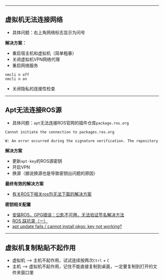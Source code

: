 

---
## 虚拟机无法连接网络

+ 具体问题：右上角网络标志显示为问号

**解决方案：**

+ 重启宿主机和虚拟机（简单粗暴）
+ 关闭虚拟机VPN网络代理
+ 重启网络服务

```
nmcli n off
nmcli n on
```

+ 关闭隐私的连接性检查


---
## Apt无法连接ROS源

+ 具体问题：`apt`无法连接ROS官网的插件仓库`package.ros.org`

```bash
Cannot initiate the connection to packages.ros.org

W: An error occurred during the signature verification. The repository is not updated and the previous index files will be used. GPG error: http://packages.osrfoundation.org/gazebo/ubuntu-stable focal InRelease: The following signatures couldn't be verified because the public key is not available: NO_PUBKEY 67170598AF249743

```

**解决方案**

+ 更新`apt-key`的ROS源密钥
+ 开启VPN
+ 换源（据说换源也是导致密钥出问题的原因）

**最终有效的解决方案**

+ [有关ROS下相关ros包无法下载的解决方案](https://blog.csdn.net/qq_43725844/article/details/104296793?ops_request_misc=&request_id=&biz_id=102&utm_term=packages.ros.org&utm_medium=distribute.pc_search_result.none-task-blog-2~all~s)

**密钥相关配置**

+ [安装ROS，GPG错误：公匙不可用，无法验证签名解决方法](https://blog.csdn.net/m0_62838993/article/details/134803387?ops_request_misc=&request_id=&biz_id=102&utm_term=ros%20The%20following%20signatures%20c&utm_medium=distribute.pc_search_result.none-task-blog-2~all~sobaiduweb~default-0-134803387.142^v100^pc_search_result_base2&spm=1018.2226.3001.4187)
+ [ROS 踩坑录（一）](https://blog.csdn.net/miamo_29/article/details/96349158?ops_request_misc=&request_id=&biz_id=102&utm_term=Failed%20to%20fetch%20http://package&utm_medium=distribute.pc_search_result.none-task-blog-2~all~sobaiduweb~default-6-96349158.142^v100^pc_search_result_base2&spm=1018.2226.3001.4187)
+ [apt update fails / cannot install pkgs: key not working?](https://answers.ros.org/question/325039/apt-update-fails-cannot-install-pkgs-key-not-working/)


---
## 虚拟机复制粘贴不起作用

+ 虚拟机 --> 主机不起作用，试试连续按两次`Ctrl` + `C` 
+ 主机 --> 虚拟机不起作用，记住不能直接复制到桌面，一定要复制到打开的文件夹窗口里
